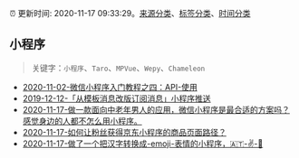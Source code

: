 :alarm_clock: 更新时间: 2020-11-17 09:33:29。[来源分类](../README.md)、[标签分类](../TAGS.md)、[时间分类](../TIMELINE.md)

## 小程序


> 关键字：`小程序`、`Taro`、`MPVue`、`Wepy`、`Chameleon`



- [2020-11-02-微信小程序入门教程之四：API-使用](http://www.ruanyifeng.com/blog/2020/11/wechat-miniprogram-tutorial-part-four.html) 
- [2019-12-12-「从模板消息改版订阅消息」小程序推送](https://juejin.im/post/5df03c3551882512243f9292) 
- [2020-11-17-做一款面向中老年男人的应用，微信小程序是最合适的方案吗？感觉身边的人都不怎么用小程序。](https://www.v2ex.com/t/726295) 
- [2020-11-17-如何让粉丝获得京东小程序的商品页面路径？](https://www.v2ex.com/t/726277) 
- [2020-11-17-做了一个把汉字转换成-emoji-表情的小程序，🇦🇹-✌-🤲](https://www.v2ex.com/t/726275) 